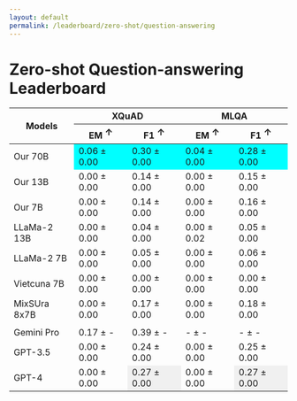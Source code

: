 ```yaml
---
layout: default
permalink: /leaderboard/zero-shot/question-answering
---
```

# Zero-shot Question-answering Leaderboard

<table class="table table-bordered table-sm w-100 dtHorizontalTable" cellspacing="0">
  <thead>
    <tr>
      <th rowspan="2" class="text-center align-middle"><b>Models</b></th>
      <th colspan="2" class="text-center"><b>XQuAD</b></th>
      <th colspan="2" class="text-center"><b>MLQA</b></th>
    </tr>
    <tr>
      <th class="text-center"><b>EM</b> <span style="vertical-align: super;">↑</span></th>
      <th class="text-center"><b>F1</b> <span style="vertical-align: super;">↑</span></th>
      <th class="text-center"><b>EM</b> <span style="vertical-align: super;">↑</span></th>
      <th class="text-center"><b>F1</b> <span style="vertical-align: super;">↑</span></th>
    </tr>
  </thead>
  <tbody>
    <tr>
      <td class="text-center">Our 70B</td>
      <td class="text-center" style="background-color: cyan;">0.06 ± 0.00</td>
      <td class="text-center" style="background-color: cyan;">0.30 ± 0.00</td>
      <td class="text-center" style="background-color: cyan;">0.04 ± 0.00</td>
      <td class="text-center" style="background-color: cyan;">0.28 ± 0.00</td>
    </tr>
    <tr>
      <td class="text-center">Our 13B</td>
      <td class="text-center">0.00 ± 0.00</td>
      <td class="text-center">0.14 ± 0.00</td>
      <td class="text-center">0.00 ± 0.00</td>
      <td class="text-center">0.15 ± 0.00</td>
    </tr>
    <tr>
      <td class="text-center">Our 7B</td>
      <td class="text-center">0.00 ± 0.00</td>
      <td class="text-center">0.14 ± 0.00</td>
      <td class="text-center">0.00 ± 0.00</td>
      <td class="text-center">0.16 ± 0.00</td>
    </tr>
    <tr>
      <td class="text-center">LLaMa-2 13B</td>
      <td class="text-center">0.00 ± 0.00</td>
      <td class="text-center">0.04 ± 0.00</td>
      <td class="text-center">0.00 ± 0.02</td>
      <td class="text-center">0.05 ± 0.00</td>
    </tr>
    <tr>
      <td class="text-center">LLaMa-2 7B</td>
      <td class="text-center">0.00 ± 0.00</td>
      <td class="text-center">0.05 ± 0.00</td>
      <td class="text-center">0.00 ± 0.00</td>
      <td class="text-center">0.06 ± 0.00</td>
    </tr>
    <tr>
      <td class="text-center">Vietcuna 7B</td>
      <td class="text-center">0.00 ± 0.00</td>
      <td class="text-center">0.00 ± 0.00</td>
      <td class="text-center">0.00 ± 0.00</td>
      <td class="text-center">0.00 ± 0.00</td>
    </tr>
    <tr>
      <td class="text-center">MixSUra 8x7B</td>
      <td class="text-center">0.00 ± 0.00</td>
      <td class="text-center">0.17 ± 0.00</td>
      <td class="text-center">0.00 ± 0.00</td>
      <td class="text-center">0.18 ± 0.00</td>
    </tr>
    <td class="border-bottom-0" colspan="5"></td>
    <tr>
      <td class="text-center">Gemini Pro</td>
      <td class="text-center">0.17 ± -</td>
      <td class="text-center">0.39 ± -</td>
      <td class="text-center">- ± -</td>
      <td class="text-center">- ± -</td>
    </tr>
    <tr>
      <td class="text-center">GPT-3.5</td>
      <td class="text-center">0.00 ± 0.00</td>
      <td class="text-center">0.24 ± 0.00</td>
      <td class="text-center">0.00 ± 0.00</td>
      <td class="text-center">0.25 ± 0.00</td>
    </tr>
    <tr>
      <td class="text-center">GPT-4</td>
      <td class="text-center">0.00 ± 0.00</td>
      <td class="text-center" style="background-color: #f0f0f0;">0.27 ± 0.00</td>
      <td class="text-center">0.00 ± 0.00</td>
      <td class="text-center" style="background-color: #f0f0f0;">0.27 ± 0.00</td>
    </tr>
  </tbody>
</table>

